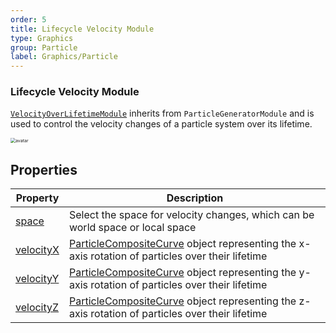 ```yaml
---
order: 5
title: Lifecycle Velocity Module
type: Graphics
group: Particle
label: Graphics/Particle
---
```


### Lifecycle Velocity Module

[`VelocityOverLifetimeModule`](/apis/core/VelocityOverLifetimeModule) inherits from `ParticleGeneratorModule` and is used to control the velocity changes of a particle system over its lifetime.

<img src="https://mdn.alipayobjects.com/huamei_qbugvr/afts/img/A*cJWxR6XQ2VwAAAAAAAAAAAAADtKFAQ/original" alt="avatar" style="zoom:50%;" />

## Properties

| Property                                                    | Description                                                                                         |
| ------------------------------------------------------------ | --------------------------------------------------------------------------------------------------- |
| [space](/apis/core/VelocityOverLifetimeModule#velocityZ)  | Select the space for velocity changes, which can be world space or local space                      |
| [velocityX](/apis/core/VelocityOverLifetimeModule#velocityX) | [ParticleCompositeCurve](/apis/core/ParticleCompositeCurve) object representing the x-axis rotation of particles over their lifetime |
| [velocityY](/apis/core/VelocityOverLifetimeModule#velocityY) | [ParticleCompositeCurve](/apis/core/ParticleCompositeCurve) object representing the y-axis rotation of particles over their lifetime |
| [velocityZ](/apis/core/VelocityOverLifetimeModule#velocityZ) | [ParticleCompositeCurve](/apis/core/ParticleCompositeCurve) object representing the z-axis rotation of particles over their lifetime |

